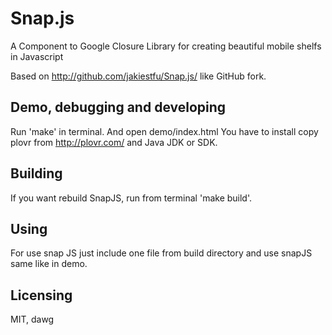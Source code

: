 # Snap.js
A Component to Google Closure Library for creating beautiful mobile shelfs in Javascript



Based on http://github.com/jakiestfu/Snap.js/ like GitHub fork.

## Demo, debugging and developing
Run 'make' in terminal. And open demo/index.html
You have to install copy plovr from http://plovr.com/ and Java JDK or SDK.

## Building
If you want rebuild SnapJS, run from terminal 'make build'.

## Using
For use snap JS just include one file from build directory and use snapJS same like in demo.

## Licensing

MIT, dawg
